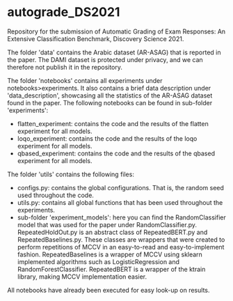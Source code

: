 # autograde_DS2021
Repository for the submission of Automatic Grading of Exam Responses: An Extensive Classification Benchmark, Discovery Science 2021.

The folder 'data' contains the Arabic dataset (AR-ASAG) that is reported in the paper. The DAMI dataset is protected under privacy, and we can therefore not publish it in the repository.

The folder 'notebooks' contains all experiments under notebooks>experiments. It also contains a brief data description under 'data_description', showcasing all the statistics of the AR-ASAG dataset found in the paper. The following notebooks can be found in sub-folder 'experiments':
- flatten_experiment: contains the code and the results of the flatten experiment for all models.
- loqo_experiment: contains the code and the results of the loqo experiment for all models.
- qbased_experiment: contains the code and the results of the qbased experiment for all models.

The folder 'utils' contains the following files:
- configs.py: contains the global configurations. That is, the random seed used throughout the code.
- utils.py: contains all global functions that has been used throughout the experiments.
- sub-folder 'experiment_models': here you can find the RandomClassifier model that was used for the paper under RandomClassifier.py. RepeatedHoldOut.py is an abstract class of RepeatedBERT.py and RepeatedBaselines.py. These classes are wrappers that were created to perform repetitions of MCCV in an easy-to-read and easy-to-implement fashion. RepeatedBaselines is a wrapper of MCCV using sklearn implemented algorithms such as LogisticRegression and RandomForestClassifier. RepeatedBERT is a wrapper of the ktrain library, making MCCV implementation easier.

All notebooks have already been executed for easy look-up on results.
